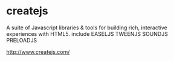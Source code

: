 createjs
==================

A suite of Javascript libraries &amp; tools for building rich, interactive experiences with HTML5.
include EASELJS TWEENJS SOUNDJS PRELOADJS

http://www.createjs.com/
